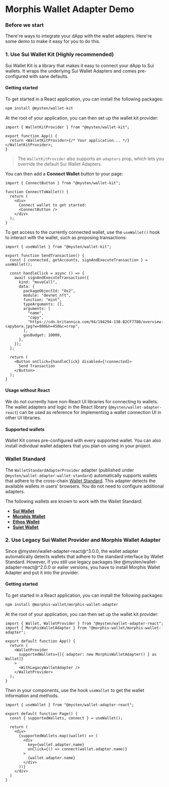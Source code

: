 # Morphis Wallet Adapter Demo

### Before we start

There're ways to integrate your dApp with the wallet adapters. Here're some demo to make it easy for you to do this.

### 1. Use Sui Wallet Kit (Highly recommended)

Sui Wallet Kit is a library that makes it easy to connect your dApp to Sui wallets. It wraps the underlying Sui Wallet Adapters and comes pre-configured with sane defaults.

#### Getting started

To get started in a React application, you can install the following packages:

```bash
npm install @mysten/wallet-kit
```

At the root of your application, you can then set up the wallet kit provider:

```tsx
import { WalletKitProvider } from "@mysten/wallet-kit";

export function App() {
  return <WalletKitProvider>{/* Your application... */}</WalletKitProvider>;
}
```

> The `WalletKitProvider` also supports an `adapters` prop, which lets you override the default Sui Wallet Adapters.

You can then add a **Connect Wallet** button to your page:

```tsx
import { ConnectButton } from "@mysten/wallet-kit";

function ConnectToWallet() {
  return (
    <div>
      Connect wallet to get started:
      <ConnectButton />
    </div>
  );
}
```

To get access to the currently connected wallet, use the `useWallet()` hook to interact with the wallet, such as proposing transactions:

```tsx
import { useWallet } from "@mysten/wallet-kit";

export function SendTransaction() {
  const { connected, getAccounts, signAndExecuteTransaction } = useWallet();

  const handleClick = async () => {
    await signAndExecuteTransaction({
      kind: "moveCall",
      data: {
        packageObjectId: "0x2",
        module: "devnet_nft",
        function: "mint",
        typeArguments: [],
        arguments: [
          "name",
          "capy",
          "https://cdn.britannica.com/94/194294-138-B2CF7780/overview-capybara.jpg?w=800&h=450&c=crop",
        ],
        gasBudget: 10000,
      },
    });
  };

  return (
    <Button onClick={handleClick} disabled={!connected}>
      Send Transaction
    </Button>
  );
}
```

#### Usage without React

We do not currently have non-React UI libraries for connecting to wallets. The wallet adapters and logic in the React library (`@mysten/wallet-adapter-react`) can be used as reference for implementing a wallet connection UI in other UI libraries.

#### Supported wallets

Wallet Kit comes pre-configured with every supported wallet. You can also install individual wallet adapters that you plan on using in your project.

### Wallet Standard

The `WalletStandardAdapterProvider` adapter (published under `@mysten/wallet-adapter-wallet-standard`) automatically supports wallets that adhere to the cross-chain [Wallet Standard](https://github.com/wallet-standard/wallet-standard/). This adapter detects the available wallets in users' browsers. You do not need to configure additional adapters.

The following wallets are known to work with the Wallet Standard:

- **[Sui Wallet](https://docs.sui.io/devnet/explore/wallet-browser)**
- **[Morphis Wallet](https://morphiswallet.com/)**
- **[Ethos Wallet](https://chrome.google.com/webstore/detail/ethos-wallet/mcbigmjiafegjnnogedioegffbooigli)**
- **[Suiet Wallet](https://suiet.app/)**

### 2. Use Legacy Sui Wallet Provider and Morphis Wallet Adapter

Since @mysten/wallet-adapter-react@^3.0.0, the wallet adapter automatically detects wallets that adhere to the standard interface by Wallet Standard. However, if you still use legacy packages like @mysten/wallet-adapter-react@^2.0.0 or ealier versions, you have to install Morphis Wallet Adapter and put it into the provider.

#### Getting started

To get started in a React application, you can install the following packages:

```bash
npm install @morphis-wallet/morphis-wallet-adapter
```

At the root of your application, you can then set up the wallet kit provider:

```tsx
import { Wallet, WalletProvider } from "@mysten/wallet-adapter-react";
import { MorphisWalletAdapter } from "@morphis-wallet/morphis-wallet-adapter";

export default function App() {
  return (
    <WalletProvider
      supportedWallets={[{ adapter: new MorphisWalletAdapter() } as Wallet]}
    >
      <WithLegacyWalletAdapter />
    </WalletProvider>
  );
}
```

Then in your components, use the hook `useWallet` to get the wallet information and methods.

```
import { useWallet } from "@mysten/wallet-adapter-react";

export default function Page() {
  const { supportedWallets, connect } = useWallet();

  return (
    <div>
      {supportedWallets.map((wallet) => (
        <div
          key={wallet.adapter.name}
          onClick={() => connect(wallet.adapter.name)}
        >
          {wallet.adapter.name}
        </div>
      ))}
    </div>
  )
}
```
